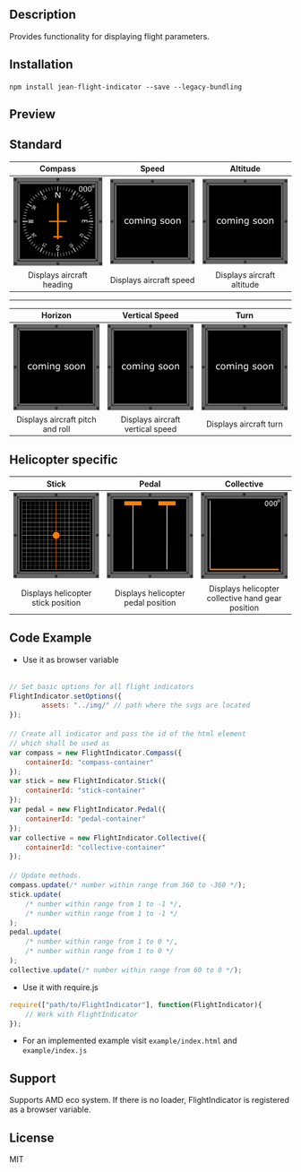 [logo-compass]: img/compass.png 
[logo-speed]: img/speed.png 
[logo-altitude]: img/altitude.png 

[logo-horizon]: img/horizon.png 
[logo-vertical-speed]: img/vertical-speed.png 
[logo-altitude]: img/altitude.png 

[logo-stick]: img/stick.png 
[logo-pedal]: img/pedal.png 
[logo-collective]: img/collective.png

[logo-coming-soon]: img/coming_soon.png

## Description

Provides functionality for displaying flight parameters.

## Installation

`npm install jean-flight-indicator --save --legacy-bundling`

## Preview

Standard
---

|     Compass     |    Speed      |      Altitude    |
|:----------:|:----------:|:----------:|
|     ![compass indicator][logo-compass]     |     ![Speed indicator][logo-coming-soon]      |   ![Altitude indicator][logo-coming-soon]       |
|     Displays aircraft heading    |     Displays aircraft speed    |  Displays aircraft altitude    |

---

|     Horizon     |   Vertical Speed      |      Turn    |
|:----------:|:----------:|:----------:|
|     ![compass indicator][logo-coming-soon]     |     ![Speed indicator][logo-coming-soon]      |   ![Altitude indicator][logo-coming-soon]       |
|    Displays aircraft pitch and roll    |     Displays aircraft vertical speed     |  Displays aircraft turn       |    

Helicopter specific
---
 
|     Stick     |    Pedal      |      Collective    |
|:----------:|:----------:|:----------:|
|     ![Stick indicator][logo-stick]     |     ![Pedal indicator][logo-pedal]      |   ![Collective indicator][logo-collective]       |
|     Displays helicopter stick position     |     Displays helicopter pedal position    |  Displays helicopter collective hand gear position       |

## Code Example
- Use it as browser variable
```js

// Set basic options for all flight indicators
FlightIndicator.setOptions({
        assets: "../img/" // path where the svgs are located
});

// Create all indicator and pass the id of the html element 
// which shall be used as
var compass = new FlightIndicator.Compass({
    containerId: "compass-container"
});
var stick = new FlightIndicator.Stick({
    containerId: "stick-container"
});
var pedal = new FlightIndicator.Pedal({
    containerId: "pedal-container"
});
var collective = new FlightIndicator.Collective({
    containerId: "collective-container"
});

// Update methods. 
compass.update(/* number within range from 360 to -360 */);
stick.update(
    /* number within range from 1 to -1 */, 
    /* number within range from 1 to -1 */
);
pedal.update(
    /* number within range from 1 to 0 */, 
    /* number within range from 1 to 0 */
);
collective.update(/* number within range from 60 to 0 */);
```
- Use it with require.js
```js
require(["path/to/FlightIndicator"], function(FlightIndicator){
    // Work with FlightIndicator
});
```

- For an implemented example visit `example/index.html` and `example/index.js`

## Support
Supports AMD eco system. If there is no loader, FlightIndicator is registered as a browser variable.

## License

MIT


